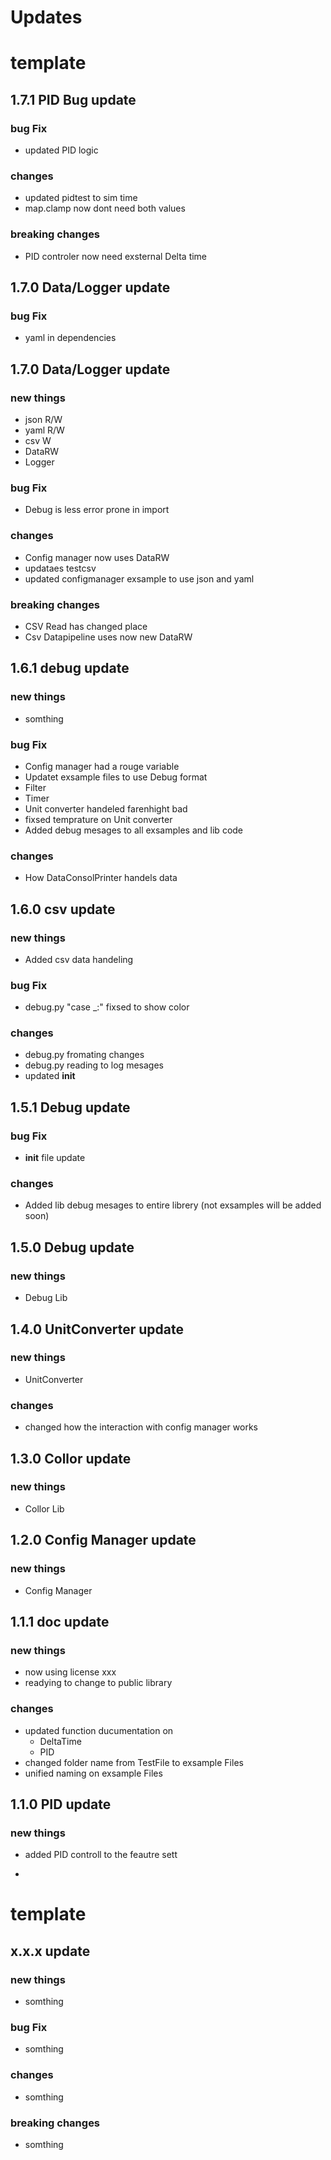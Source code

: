 # Updates

# template

## 1.7.1 PID Bug update 


### bug Fix

- updated PID logic

### changes

- updated pidtest to sim time
- map.clamp now dont need both values

### breaking changes

- PID controler now need exsternal Delta time

## 1.7.0 Data/Logger update 

### bug Fix

- yaml in dependencies

## 1.7.0 Data/Logger update 

### new things

- json R/W
- yaml R/W
- csv W
- DataRW
- Logger

### bug Fix

- Debug is less error prone in import

### changes

- Config manager now uses DataRW
- updataes testcsv
- updated configmanager exsample to use json and yaml

### breaking changes

- CSV Read has changed place
- Csv Datapipeline uses now new DataRW

## 1.6.1 debug update 

### new things

- somthing

### bug Fix

- Config manager had a rouge variable
- Updatet exsample files to use Debug format
- Filter
- Timer
- Unit converter handeled farenhight bad
- fixsed temprature on Unit converter
- Added debug mesages to all exsamples and lib code

### changes

- How DataConsolPrinter handels data



## 1.6.0 csv update 

### new things

- Added csv data handeling

### bug Fix

- debug.py "case _:" fixsed to show color

### changes

- debug.py fromating changes
- debug.py reading to log mesages
- updated __init__

## 1.5.1 Debug update 

### bug Fix

- __init__ file update

### changes

- Added lib debug mesages to entire librery (not exsamples will be added soon)

## 1.5.0 Debug update 

### new things

- Debug Lib

## 1.4.0 UnitConverter update 

### new things

- UnitConverter

### changes

- changed how the interaction with config manager works

## 1.3.0 Collor update 

### new things

- Collor Lib

## 1.2.0 Config Manager update 

### new things

- Config Manager


## 1.1.1 doc update

### new things

- now using license xxx
- readying to change to public library

### changes

- updated function ducumentation on
    - DeltaTime
    - PID
- changed folder name from TestFile to exsample Files
- unified naming on exsample Files


## 1.1.0 PID update

### new things

- added PID controll to the feautre sett

-









# template

## x.x.x update 

### new things

- somthing

### bug Fix

- somthing

### changes

- somthing

### breaking changes

- somthing